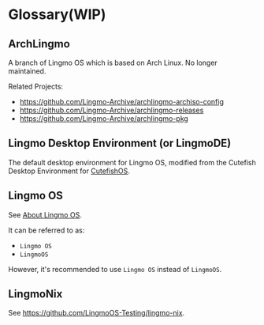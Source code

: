 # Glossary(WIP)

## ArchLingmo
A branch of Lingmo OS which is based on Arch Linux. No longer maintained.

Related Projects:
- <https://github.com/Lingmo-Archive/archlingmo-archiso-config>
- <https://github.com/Lingmo-Archive/archlingmo-releases>
- <https://github.com/Lingmo-Archive/archlingmo-pkg>

## Lingmo Desktop Environment (or LingmoDE)
The default desktop environment for Lingmo OS, modified from the Cutefish Desktop Environment for [CutefishOS](https://github.com/cutefishos).

## Lingmo OS
See [About Lingmo OS](about).

It can be referred to as:
- `Lingmo OS`
- `LingmoOS`

However, it's recommended to use `Lingmo OS` instead of `LingmoOS`.

## LingmoNix
See <https://github.com/LingmoOS-Testing/lingmo-nix>.
